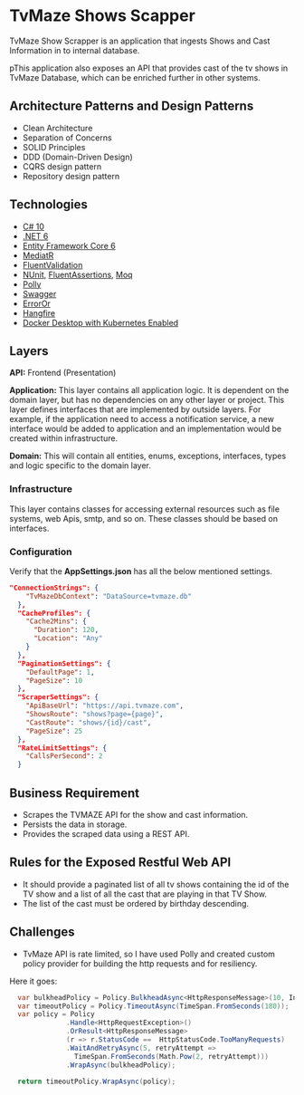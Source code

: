 # TvMaze Shows Scapper

TvMaze Show Scrapper is an application that ingests Shows and Cast Information in to internal database. 

pThis application also exposes an API that provides cast of the tv shows in TvMaze Database, which can be enriched further in other systems. 

## Architecture Patterns and Design Patterns

* Clean Architecture
* Separation of Concerns
* SOLID Principles
* DDD (Domain-Driven Design)
* CQRS design pattern
* Repository design pattern


## Technologies
* [C# 10](https://docs.microsoft.com/en-us/dotnet/csharp)
* [.NET 6](https://dotnet.microsoft.com/download)
* [Entity Framework Core 6](https://docs.microsoft.com/en-us/ef/core)
* [MediatR](https://github.com/jbogard/MediatR)
* [FluentValidation](https://fluentvalidation.net/)
* [NUnit](https://nunit.org/), [FluentAssertions](https://fluentassertions.com/), [Moq](https://github.com/moq)
* [Polly](https://github.com/App-vNext/Polly)
* [Swagger](https://swagger.io/)
* [ErrorOr](https://github.com/amantinband/error-or)
* [Hangfire](https://www.hangfire.io/)
* [Docker Desktop with Kubernetes Enabled](https://www.docker.com/products/docker-desktop/)


## Layers

**API:** Frontend (Presentation)

**Application:** This layer contains all application logic. It is dependent on the domain layer, but has no dependencies on any other layer or project. This layer defines interfaces that are implemented by outside layers. For example, if the application need to access a notification service, a new interface would be added to application and an implementation would be created within infrastructure.


**Domain:** This will contain all entities, enums, exceptions, interfaces, types and logic specific to the domain layer.

### Infrastructure

This layer contains classes for accessing external resources such as file systems, web Apis, smtp, and so on. These classes should be based on interfaces.

### Configuration



Verify that the **AppSettings.json** has all the below mentioned settings.
```json
"ConnectionStrings": {
    "TvMazeDbContext": "DataSource=tvmaze.db"
  },
  "CacheProfiles": {
    "Cache2Mins": {
      "Duration": 120,
      "Location": "Any"
    }
  },
  "PaginationSettings": {
    "DefaultPage": 1,
    "PageSize": 10
  },
  "ScraperSettings": {
    "ApiBaseUrl": "https://api.tvmaze.com",
    "ShowsRoute": "shows?page={page}",
    "CastRoute": "shows/{id}/cast",
    "PageSize": 25
  },
  "RateLimitSettings": {
    "CallsPerSecond": 2
  }
```


## Business Requirement

* Scrapes the TVMAZE API for the show and cast information.
* Persists the data in storage.
* Provides the scraped data using a REST API.

## Rules for the Exposed Restful Web API
* It should provide a paginated list of all tv shows containing the id of the TV show and a list of all the cast that are playing in that TV Show.
* The list of the cast must be ordered by birthday descending.

## Challenges
* TvMaze API is rate limited, so I have used Polly and created custom policy provider for building the http requests and for resiliency.

Here it goes:
```csharp
  var bulkheadPolicy = Policy.BulkheadAsync<HttpResponseMessage>(10, Int32.MaxValue);
  var timeoutPolicy = Policy.TimeoutAsync(TimeSpan.FromSeconds(180));
  var policy = Policy
              .Handle<HttpRequestException>()
              .OrResult<HttpResponseMessage>
              (r => r.StatusCode ==  HttpStatusCode.TooManyRequests)
              .WaitAndRetryAsync(5, retryAttempt =>
                TimeSpan.FromSeconds(Math.Pow(2, retryAttempt)))
              .WrapAsync(bulkheadPolicy);

  return timeoutPolicy.WrapAsync(policy);
